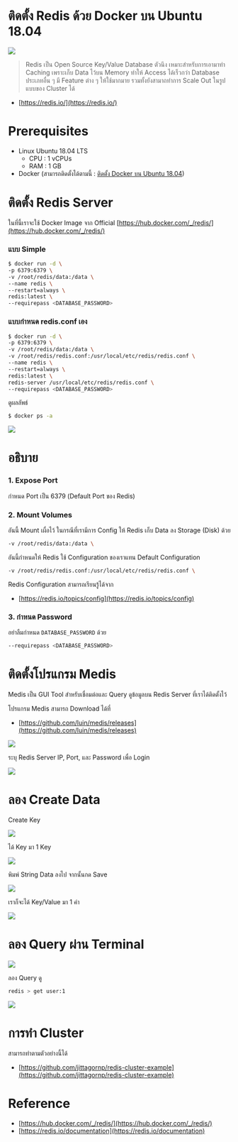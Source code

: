 # ติดตั้ง Redis ด้วย Docker บน Ubuntu 18.04

![](./redis.png)

> Redis เป็น Open Source Key/Value Database ตัวนึง เหมาะสำหรับการเอามาทำ Caching เพราะเก็บ Data ไว้บน Memory ทำให้ Access ได้เร็วกว่า Database ประเภทอื่น ๆ มี Feature ต่าง ๆ ให้ใช้มากมาย รวมทั้งยังสามาถทำการ Scale Out ในรูปแบบของ Cluster ได้ 

- [https://redis.io/](https://redis.io/)

# Prerequisites

- Linux Ubuntu 18.04 LTS
  - CPU : 1 vCPUs
  - RAM : 1 GB
- Docker (สามารถติดตั้งได้ตามนี้ : [ติดตั้ง Docker บน Ubuntu 18.04](/blog/install-docker-on-ubuntu-18.04/))

# ติดตั้ง Redis Server 

ในที่นี้เราจะใช้ Docker Image จาก Official [https://hub.docker.com/_/redis/](https://hub.docker.com/_/redis/)

### แบบ Simple 

```sh
$ docker run -d \
-p 6379:6379 \
-v /root/redis/data:/data \
--name redis \
--restart=always \
redis:latest \
--requirepass <DATABASE_PASSWORD>
```

### แบบกำหนด redis.conf เอง 

```sh
$ docker run -d \
-p 6379:6379 \
-v /root/redis/data:/data \
-v /root/redis/redis.conf:/usr/local/etc/redis/redis.conf \
--name redis \
--restart=always \
redis:latest \
redis-server /usr/local/etc/redis/redis.conf \
--requirepass <DATABASE_PASSWORD>
```

ดูผลลัพธ์

```sh
$ docker ps -a
```

![](./installed.png)

# อธิบาย

### 1. Expose Port

กำหนด Port เป็น 6379 (Default Port ของ Redis)

### 2. Mount Volumes

อันนี้ Mount เผื่อไว้ ในกรณีที่เรามีการ Config ให้ Redis เก็บ Data ลง Storage (Disk) ด้วย 

```sh
-v /root/redis/data:/data \
```

อันนี้กำหนดให้ Redis ใช้ Configuration ของเราแทน Default Configuration 

```sh
-v /root/redis/redis.conf:/usr/local/etc/redis/redis.conf \
```
  
Redis Configuration สามารถเรียนรู้ได้จาก 

- [https://redis.io/topics/config](https://redis.io/topics/config)

### 3. กำหนด Password 

อย่าลืมกำหนด `DATABASE_PASSWORD` ด้วย

```sh
--requirepass <DATABASE_PASSWORD>
```

# ติดตั้งโปรแกรม Medis 

Medis เป็น GUI Tool สำหรับเชื่อมต่อและ Query ดูข้อมูลบน Redis Server ที่เราได้ติดตั้งไว้
  
โปรแกรม Medis สามารถ Download ได้ที่ 

 - [https://github.com/luin/medis/releases](https://github.com/luin/medis/releases)

 ![](./medis.png)

 ระบุ Redis Server IP, Port, และ Password เพื่อ Login   

 ![](./medis-connected.png)

# ลอง Create Data

Create Key

![](./create-data.png)

ได้ Key มา 1 Key

![](./data.png)

พิมพ์ String Data ลงไป จากนั้นกด Save 

![](./data-2.png)

เราก็จะได้ Key/Value มา 1 ค่า

![](./data-3.png)

# ลอง Query ผ่าน Terminal 

![](./terminal.png)

ลอง Query ดู

```sh
redis > get user:1
```

![](./query.png)

# การทำ Cluster 

สามารถทำตามตัวอย่างนี้ได้ 

- [https://github.com/jittagornp/redis-cluster-example](https://github.com/jittagornp/redis-cluster-example)

# Reference

- [https://hub.docker.com/_/redis/](https://hub.docker.com/_/redis/)
- [https://redis.io/documentation](https://redis.io/documentation)